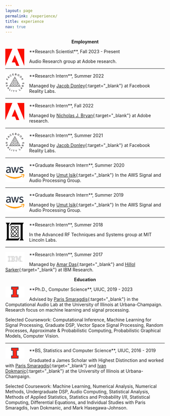 ```yaml
---
layout: page
permalink: /experience/
title: experience
nav: true
---
```

<p align="center">
  <strong>Employment</strong>
</p>
<img src="/assets/img/experience/adobe.png" alt="drawing" width="12%" align="left" style="padding-right: 3%"/>
**Research Scientist**, Fall 2023 - Present

Audio Research group at Adobe research.


---
<img src="/assets/img/experience/frl.png" alt="drawing" width="12%" align="left" style="padding-right: 3%"/>
**Research Intern**, Summer 2022

Managed by [Jacob Donley](https://scholar.google.com.au/citations?user=uBRc_BwAAAAJ&hl=en){:target="\_blank"} at Facebook Reality Labs.

---
<img src="/assets/img/experience/adobe.png" alt="drawing" width="12%" align="left" style="padding-right: 3%"/>
**Research Intern**, Fall 2022

Managed by [Nicholas J. Bryan](https://ccrma.stanford.edu/~njb/){:target="\_blank"} at Adobe research.


---
<img src="/assets/img/experience/frl.png" alt="drawing" width="12%" align="left" style="padding-right: 3%"/>
**Research Intern**, Summer 2021

Managed by [Jacob Donley](https://scholar.google.com.au/citations?user=uBRc_BwAAAAJ&hl=en){:target="\_blank"} at Facebook Reality Labs.


---
<img src="/assets/img/experience/aws.png" alt="drawing" width="12%" align="left" style="padding-right: 3%"/>
**Graduate Research Intern**, Summer 2020

Managed by [Umut Isik](https://www.math.uci.edu/~isik/index.html){:target="\_blank"} In the AWS Signal and Audio Processing Group.


---
<img src="/assets/img/experience/aws.png" alt="drawing" width="12%" align="left" style="padding-right: 3%"/>
**Graduate Research Intern**, Summer 2019

Managed by [Umut Isik](https://www.math.uci.edu/~isik/index.html){:target="\_blank"} In the AWS Signal and Audio Processing Group.


---
<img src="/assets/img/experience/mit_ll.png" alt="drawing" width="12%" align="left" style="padding-right: 3%"/>
**Research Intern**, Summer 2018

In the Advanced RF Techniques and Systems group at MIT Lincoln Labs.


---
<img src="/assets/img/experience/ibm.png" alt="drawing" width="12%" align="left" style="padding-right: 3%"/>
**Research Intern**, Summer 2017

Managed by [Amar Das](https://scholar.google.com/citations?hl=en&user=wujnpI0AAAAJ&view_op=list_works){:target="\_blank"} and [Hillol Sarker](https://scholar.google.com/citations?user=Ayr8SpIAAAAJ&hl=en){:target="\_blank"} at IBM Research.



<p align="center">
  <strong>Education</strong>
</p>

<img src="/assets/img/experience/uiuc.png" alt="drawing" width="12%" align="left" style="padding-right: 3%"/>
**Ph.D., Computer Science**, UIUC, 2019 - 2023

Advised by [Paris Smaragdis](http://paris.cs.illinois.edu/){:target="\_blank"} in the Computational Audio Lab at the University of Illinois at Urbana-Champaign. Research focus on machine learning and signal processing.

Selected Coursework: Computational Inference, Machine Learning for Signal Processing, Graduate DSP, Vector Space Signal Processing, Random Processes, Approximate & Probabilistic Computing, Probabilistic Graphical Models, Computer Vision.


---
<img src="/assets/img/experience/uiuc.png" alt="drawing" width="12%" align="left" style="padding-right: 3%"/>
**BS, Statistics and Computer Science**, UIUC, 2016 - 2019

Graduated a James Scholar with Highest Distinction and worked with [Paris Smaragdis](http://paris.cs.illinois.edu/){:target="\_blank"} and [Ivan Dokmanic](http://dokmanic.ece.illinois.edu/){:target="\_blank"} at the University of Illinois at Urbana-Champaign.

Selected Coursework: Machine Learning, Numerical Analysis, Numerical Methods, Undergraduate DSP, Audio Computing, Statistical Analysis, Methods of Applied Statistics, Statistics and Probability I/II, Statistical Computing, Differential Equations, and Individual Studies with Paris Smaragdis, Ivan Dokmanic, and Mark Hasegawa-Johnson.
